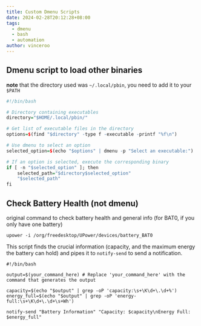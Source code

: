 ```yaml
---
title: Custom Dmenu Scripts
date: 2024-02-28T20:12:28+08:00
tags:
  - dmenu
  - bash
  - automation
author: vinceroo
---
```


## Dmenu script to load other binaries

**note** that the directory used was `~/.local/pbin`, you need to add it to your `$PATH`

```R
#!/bin/bash

# Directory containing executables
directory="$HOME/.local/pbin/"

# Get list of executable files in the directory
options=$(find "$directory" -type f -executable -printf "%f\n")

# Use dmenu to select an option
selected_option=$(echo "$options" | dmenu -p "Select an executable:")

# If an option is selected, execute the corresponding binary
if [ -n "$selected_option" ]; then
    selected_path="$directory$selected_option"
    "$selected_path"
fi
```

## Check Battery Health (not dmenu)
original command to check battery health and general info (for BAT0, if you only have one battery)
```
upower -i /org/freedesktop/UPower/devices/battery_BAT0
```

This script finds the crucial information (capacity, and the maximum energy the battery can hold) and pipes it to `notify-send` to send a notification.
```
#!/bin/bash

output=$(your_command_here) # Replace 'your_command_here' with the command that generates the output

capacity=$(echo "$output" | grep -oP 'capacity:\s+\K\d+\.\d+%')
energy_full=$(echo "$output" | grep -oP 'energy-full:\s+\K\d+\.\d+\s+Wh')

notify-send "Battery Information" "Capacity: $capacity\nEnergy Full: $energy_full"
```